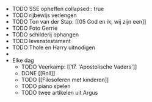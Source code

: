 - TODO SSE opheffen
  collapsed:: true
- TODO rijbewijs verlengen
- TODO Ton van der Stap: [[05 God en ik, wij zijn een]]
- TODO Foto Gerrie
- TODO schilderij ophangen
- TODO levenstestament
- TODO Thole en Harry uitnodigen
-
- Elke dag
	- TODO Veerkamp: [[17. 'Apostolische Vaders']]
	- DONE [[Roll]]
	- TODO [[Filosoferen met kinderen]]
	- TODO piano spelen
	- TODO twee artikelen uit Argus